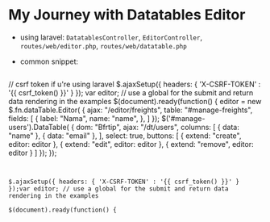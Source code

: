 # My Journey with Datatables Editor

- using laravel: `DatatablesController`, `EditorController`, `routes/web/editor.php`, `routes/web/datatable.php`
- common snippet:

  ```js
// csrf token if u're using laravel
$.ajaxSetup({ headers: { 'X-CSRF-TOKEN' : '{{ csrf_token() }}' } });
var editor; // use a global for the submit and return data rendering in the examples
$(document).ready(function() {
  editor = new $.fn.dataTable.Editor( {
    ajax: "/editor/freights",
    table: "#manage-freights",
    fields: [ 
        {
            label: "Nama",
            name: "name",
        }, 
    ] 
  });
  $('#manage-users').DataTable( {
    dom: "Bfrtip",
    ajax: "/dt/users",
    columns: [
        { data: "name" },
        { data: "email" },
    ],
    select: true,
    buttons: [
        { extend: "create", editor: editor },
        { extend: "edit", editor: editor },
        { extend: "remove", editor: editor }
    ]
  });
});
  ```


$.ajaxSetup({ headers: { 'X-CSRF-TOKEN' : '{{ csrf_token() }}' } });var editor; // use a global for the submit and return data rendering in the examples

$(document).ready(function() { 
